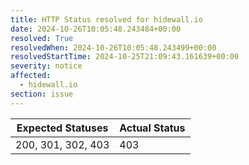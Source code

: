 ```yaml
---
title: HTTP Status resolved for hidewall.io
date: 2024-10-26T10:05:48.243484+00:00
resolved: True
resolvedWhen: 2024-10-26T10:05:48.243499+00:00
resolvedStartTime: 2024-10-25T21:09:43.161639+00:00
severity: notice
affected:
  - hidewall.io
section: issue
---
```


| Expected Statuses | Actual Status  |
|-------------------|----------------|
| 200, 301, 302, 403 | 403 |
